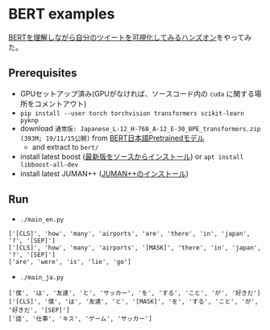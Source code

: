# BERT examples

[BERTを理解しながら自分のツイートを可視化してみるハンズオン](https://qiita.com/yuki_uchida/items/09fda4c5c608a9f53d2f)をやってみた。

## Prerequisites

- GPUセットアップ済み(GPUがなければ、ソースコード内の `cuda` に関する場所をコメントアウト)
- `pip install --user torch torchvision transformers scikit-learn pyknp`
- download `通常版: Japanese_L-12_H-768_A-12_E-30_BPE_transformers.zip (393M; 19/11/15公開)` from [BERT日本語Pretrainedモデル](http://nlp.ist.i.kyoto-u.ac.jp/index.php?BERT%E6%97%A5%E6%9C%AC%E8%AA%9EPretrained%E3%83%A2%E3%83%87%E3%83%AB)
    - and extract to `bert/`
- install latest boost ([最新版をソースからインストール](https://www.mathkuro.com/?p=230)) or `apt install libboost-all-dev`
- install latest JUMAN++ ([JUMAN++のインストール](https://dev.classmethod.jp/server-side/python/pyknpjumann-tutorial/))

## Run

- `./main_en.py`

```
['[CLS]', 'how', 'many', 'airports', 'are', 'there', 'in', 'japan', '?', '[SEP]']
['[CLS]', 'how', 'many', 'airports', '[MASK]', 'there', 'in', 'japan', '?', '[SEP]']
['are', 'were', 'is', 'lie', 'go']
```

- `./main_ja.py`

```
['僕', 'は', '友達', 'と', 'サッカー', 'を', 'する', 'こと', 'が', '好きだ']
['[CLS]', '僕', 'は', '友達', 'と', '[MASK]', 'を', 'する', 'こと', 'が', '好きだ', '[SEP]']
['話', '仕事', 'キス', 'ゲーム', 'サッカー']
```
